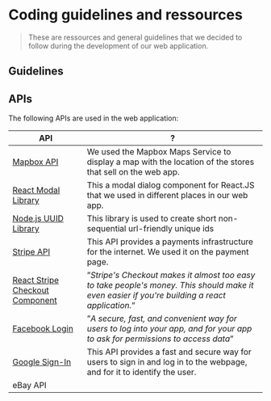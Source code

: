 # Coding guidelines and ressources

> These are ressources and general guidelines that we decided to follow during the development of our web application.

## Guidelines

## APIs
The following APIs are used in the web application:

| API | ? |
|--|--|
| [Mapbox API](https://docs.mapbox.com/api/overview/ "https://docs.mapbox.com/api/overview/") | We used the Mapbox Maps Service to display a map with the location of the stores that sell on the web app. |
| [React Modal Library](https://reactcommunity.org/react-modal/ "https://reactcommunity.org/react-modal/") | This a modal dialog component for React.JS that we used in different places in our web app. |
| [Node.js UUID Library](https://www.npmjs.com/package/uuid "https://www.npmjs.com/package/uuid") | This library is used to create short non-sequential url-friendly unique ids |
| [Stripe API](https://stripe.com/docs "https://stripe.com/docs") | This API provides a payments infrastructure for the internet. We used it on the payment page. |
| [React Stripe Checkout Component](https://www.npmjs.com/package/react-stripe-checkout "https://www.npmjs.com/package/react-stripe-checkout") | ”_Stripe's Checkout makes it almost too easy to take people's money. This should make it even easier if you're building a react application._” |
| [Facebook Login](https://developers.facebook.com/docs/facebook-login/ "https://developers.facebook.com/docs/facebook-login/") | ”_A secure, fast, and convenient way for users to log into your app, and for your app to ask for permissions to access data_” |
| [Google Sign-In](https://developers.google.com/identity/sign-in/web/sign-in#add_a_google_sign-in_button) | This API provides a fast and secure way for users to sign in and log in to the webpage, and for it to identify the user. |
| eBay API |  |

